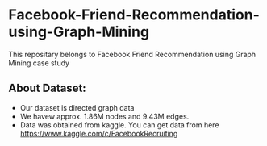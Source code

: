 # Facebook-Friend-Recommendation-using-Graph-Mining
This repositary belongs to Facebook Friend Recommendation using Graph Mining case study

## About Dataset:
* Our dataset is directed graph data
* We havew approx. 1.86M nodes and 9.43M edges.
* Data was obtained from kaggle. You can get data from here https://www.kaggle.com/c/FacebookRecruiting 
